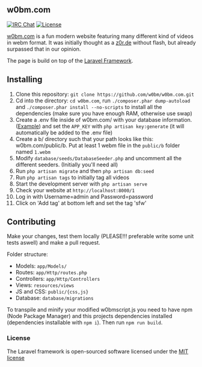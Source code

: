 ## w0bm.com

[![IRC Chat](https://img.shields.io/badge/chat-irc-green.svg)](https://webirc.n0xy.net/#w0bm)
[![License](https://poser.pugx.org/laravel/framework/license.svg)](https://packagist.org/packages/laravel/framework)

[w0bm.com](https://w0bm.com) is a fun modern website featuring many different kind of videos in webm format. It was initially thought as a [z0r.de](http://z0r.de) without flash, but already surpassed that in our opinion.

The page is build on top of the [Laravel Framework](https://laravel.com).

## Installing

1. Clone this repository: `git clone https://github.com/w0bm/w0bm.com.git`
2. Cd into the directory: `cd w0bm.com`, run `./composer.phar dump-autoload` and `./composer.phar install --no-scripts` to install all the dependencies (make sure you have enough RAM, otherwise use swap)
3. Create a .env file inside of w0bm.com/ with your database information. ([Example](https://github.com/laravel/laravel/blob/master/.env.example)) and set the `APP_KEY` with `php artisan key:generate` (it will automatically be added to the .env file)
4. Create a b/ directory such that your path looks like this: w0bm.com/public/b. Put at least 1 webm file in the `public/b` folder named `1.webm`
5. Modify `database/seeds/DatabaseSeeder.php` and uncomment all the different seeders. (Initially you'll need all)
6. Run `php artisan migrate` and then `php artisan db:seed`
7. Run `php artisan tags` to initially tag all videos
8. Start the development server with `php artisan serve`
9. Check your website at `http://localhost:8000/1`
10. Log in with Username=admin and Password=password
11. Click on 'Add tag' at bottom left and set the tag 'sfw'

## Contributing

Make your changes, test them locally (PLEASE!!! preferable write some unit tests aswell) and make a pull request.

Folder structure:  
- Models: `app/Models/`
- Routes: `app/Http/routes.php`
- Controllers: `app/Http/Controllers`
- Views: `resources/views`
- JS and CSS: `public/{css,js}`
- Database: `database/migrations`

To transpile and minify your modified w0bmscript.js you need to have npm (Node Package Manager) and this projects dependencies installed (dependencies installable with `npm i`). Then run `npm run build`.

### License

The Laravel framework is open-sourced software licensed under the [MIT license](http://opensource.org/licenses/MIT)
